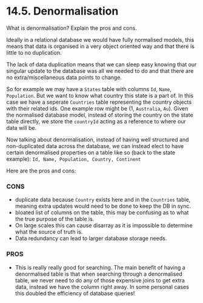 # 14.5. Denormalisation
What is denormalisation? Explain the pros and cons.

Ideally in a relational database we would have fully normalised models, this means that data is organised in a very object oriented way and that there is little to no duplication.

The lack of data duplication means that we can sleep easy knowing that our singular update to the database was all we needed to do and that there are no extra/miscellaneous data points to change.

So for example we may have a `States` table with columns `Id`, `Name`, `Population`. But we want to know what country this state is a part of. In this case we have a seperate `Countries` table representing the country objects with their related ids. One example row might be (1, `Australia`, `Au`). Given the normalised database model, instead of storing the country on the state table directly, we store the `countryId` acting as a reference to where our data will be.

Now talking about denormalisation, instead of having well structured and non-duplicated data across the database, we can instead elect to have certain denormalised properties on a table like so (back to the state example):
`Id, Name, Population, Country, Continent`

Here are the pros and cons:

### CONS
+ duplicate data because `Country` exists here and in the `Countries` table, meaning extra updates would need to be done to keep the DB in sync.
+ bloated list of columns on the table, this may be confusing as to what the true purpose of the table is.
+ On large scales this can cause disarray as it is impossible to determine what the source of truth is.
+ Data redundancy can lead to larger database storage needs.

### PROS
+ This is really really good for searching. The main benefit of having a denormalised table is that when searching through a denormalised table, we never need to do any of those expensive joins to get extra data, instead we have the column right away. In some personal cases this doubled the efficiency of database queries!